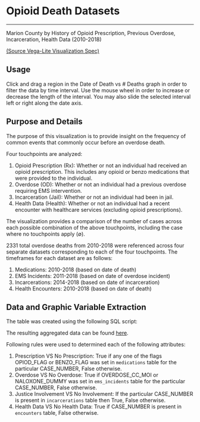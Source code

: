 # Opioid Death Datasets
---------------------------

Marion County by History of Opioid Prescription, Previous Overdose, Incarceration, Health Data (2010-2018)

[(Source Vega-Lite Visualization Spec)](assets/pages/vis5-opioid-trajectories/vis5.vl.json)

## Usage

Click and drag a region in the Date of Death vs # Deaths graph in order to filter the data by time interval. Use the mouse wheel in order to increase or decrease the length of the interval. You may also slide the selected interval left or right along the date axis. 

## Purpose and Details

The purpose of this visualization is to provide insight on the frequency of common events that commonly occur before an overdose death.

Four touchpoints are analyzed:

1. Opioid Prescription (Rx): Whether or not an individual had received an opioid prescription. This includes any opioid or benzo medications that were provided to the individual.
2. Overdose (OD): Whether or not an individual had a previous overdose requiring EMS intervention. 
3. Incarceration (Jail): Whether or not an individual had been in jail.
4. Health Data (Health): Whether or not an individual had a recent encounter with healthcare services (excluding opioid prescriptions).

The visualization provides a comparison of the number of cases across each possible combination of the above touchpoints, including the case where no touchpoints apply (∅).

2331 total overdose deaths from 2010-2018 were referenced across four separate datasets corresponding to each of the four touchpoints. The timeframes for each dataset are as follows:

1. Medications: 2010-2018 (based on date of death)
2. EMS Incidents: 2011-2018 (based on date of overdose incident)
3. Incarcerations: 2014-2018 (based on date of incarceration)
4. Health Encounters: 2010-2018 (based on date of death)

## Data and Graphic Variable Extraction

The table was created using the following SQL script:

The resulting aggregated data can be found [here](assets/generated/visualization2/data.csv).

Following rules were used to determined each of the following attributes:

1. Prescription VS No Prescription: True if any one of the flags OPIOD_FLAG or BENZO_FLAG was set in `medications` table for the particular CASE_NUMBER, False otherwise.
2. Overdose VS No Overdose: True if OVERDOSE_CC_MOI or NALOXONE_DUMMY was set in `ems_incidents` table for the particular CASE_NUMBER, False otherwise.
3. Justice Involvement VS No Involvement: If the particular CASE_NUMBER is present in `incarcerations` table then True, False otherwise.
4. Health Data VS No Health Data: True if CASE_NUMBER is present in `encounters` table, False otherwise.